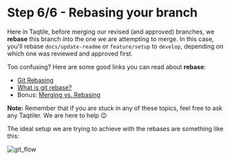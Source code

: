 # Step 6/6 - Rebasing your branch

Here in Taqtile, before merging our revised (and approved) branches, we **rebase** this branch into the one we are attempting to merge. In this case, you'll rebase `docs/update-readme` or `feature/setup` to `develop`, depending on which one was reviewed and approved first.

Too confusing? Here are some good links you can read about **rebase**:
- [Git Rebasing](https://git-scm.com/book/en/v2/Git-Branching-Rebasing)
- [What is git rebase?](https://www.atlassian.com/git/tutorials/rewriting-history/git-rebase)
- Bonus: [Merging vs. Rebasing](https://www.atlassian.com/git/tutorials/merging-vs-rebasing)

**Note:** Remember that if you are stuck in any of these topics, feel free to ask any Taqtiler. We are here to help 😉

The ideal setup we are trying to achieve with the rebases are something like this:

![git_flow](https://user-images.githubusercontent.com/6992731/73354485-99ab4780-4274-11ea-996b-44e9faf8981d.png)
